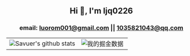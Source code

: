 
## <p align="center">Hi 👋, I'm ljq0226</p>
### <p align="center"> email: luorom001@gmail.com || 1035821043@qq.com</p>

<p align="center">
  <table>
  <tr>
<td><img src="https://github-readme-stats.vercel.app/api?username=ljq0226&theme=dark&show_icons=true?count_private=true"  alt="Savuer's github stats"/></td>
    <td><img src="https://5fjqcfadjd.hk.aircode.run/juejin?uid=3993904418408455&hide_border=true" alt="我的掘金数据" style="zoom:100%;" align="left"/></td>
  </tr>
</table>
</p>

<!---
ljq0226/ljq0226 is a ✨ special ✨ repository because its `README.md` (this file) appears on your GitHub profile.
You can click the Preview link to take a look at your changes.
--->



